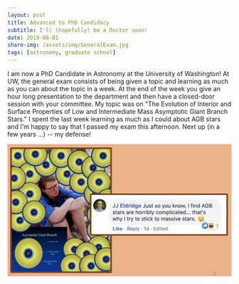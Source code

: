 ```yaml
---
layout: post
title: Advanced to PhD Candidacy
subtitle: I'll (hopefully) be a Doctor soon!
date: 2019-06-01
share-img: /assets/img/GeneralExam.jpg
tags: [astronomy, graduate school]
---
```


I am now a PhD Candidate in Astronomy at the University of Washington! At UW, the general exam consists of being given a topic and learning as much as you can about the topic in a week. At the end of the week you give an hour long presentation to the department and then have a closed-door session with your committee. My topic was on "The Evolution of Interior and Surface Properties of Low and Intermediate Mass Asymptotic Giant Branch Stars." I spent the last week learning as much as I could about AGB stars and I'm happy to say that I passed my exam this afternoon. Next up (in a few years ...) -- my defense!

![GeneralExam](/assets/img/GeneralExam.jpg)